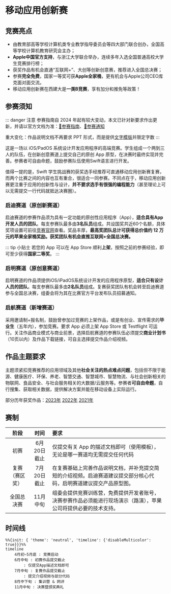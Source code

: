 # 移动应用创新赛

## 竞赛亮点

- 由教育部高等学校计算机类专业教学指导委员会等四大部门联合创办，全国高等学校计算机教育研究会主办；
- **Apple中国官方支持**，与浙江大学联合举办，连续多年入选全国普通高校大学生竞赛排行榜；
- 获奖作品有机会直通“互联网+”、大创等创新创意赛，推荐进入全国总决赛；
- 参赛**完全免费**，国家一等奖可获**Apple全家桶**，更有机会与Apple公司CEO库克面对面交流。
- 移动应用创新赛在西建大是**一类B竞赛**，享有加分和推免等政策！

## 参赛须知

::: danger 注意
参赛指南自 2024 年起有较大变动，本文已针对新要求作出更新，并请以官方文档为准：[🔗参赛指南](http://www.appcontest.net/details/entryGuide)、[🔗参赛通知](https://mp.weixin.qq.com/s/lxU5EA_OYr_zvht_UTTvmQ)

重大变化：作品说明文档不再要求 PPT 形式，而是提供[文字模版](https://oss.moocollege.com/24402/edit/eqCMRHZr_1717036700538.docx)并限定字数
:::

这是一场以 iOS/PadOS 系统设计开发应用程序的高端竞赛。学生组成一个两到三人的队伍，在创新创意赛道上提交自己的原创 App 原型，在决赛时最终实现并完善。参赛者可自由命题，鼓励参赛队伍使用Swift语言进行开发。

值得一提的是，Swift 学生挑战赛的获奖选手经推荐可直通移动应用创新赛复赛，而两个比赛之间的内容也互有重合，很适合一同参赛。不同点在于，移动应用创新赛更注重于应用的创新性与设计，**并不要求选手有很强的编程能力**（甚至理论上可以无需提交一行代码就抵达决赛圈）。

### 启迪赛道（原创新赛道）
启迪赛道的参赛作品须为具有一定功能的原创性应用程序（App），**适合具有App开发人员的团队**。每支参赛队最多由**3名队员**组成。共设国奖共近60个名额，具体奖项设置可前往[竞赛官网](http://www.appcontest.net/details/entryGuide)查看。奖品丰厚，**最高奖团队总计可获得总价值约 12 万元的苹果全家桶奖励。获奖团队有机会直推互联网+全国总决赛。**

::: tip 小贴士
若您的 App 可以在 App Store 顺利**上架**，按照之前的参赛经验，即可至少获得**国家二等奖**。
:::

### 启明赛道（原创意赛道）

启明赛道的作品须提供iOS/iPadOS系统设计开发的应用程序原型，**适合只有设计人员的团队**。每支参赛队最多由**2名队员**组成。复赛获奖团队有机会转至启迪赛道参与全国总决赛，组委会将为其在比赛官方平台发布队员招募通知。

### 启航赛道（新增赛道）

采用邀请制+报名制，鼓励曾参加过竞赛的上架作品，或是有创业、宣传需求的**毕业生**（五年内），参加竞赛。要求 App 必须上架 App Store 或 Testflight 可运行。关注作品商业模式与商业前景，选择启航赛道的参赛队伍必须提交**商业计划书**（10页以内）及作品下载链接，可自主选择提交作品介绍视频。

## 作品主题要求

主题须紧扣竞赛推荐的应用领域及其他**社会关注的热点难点问题**，包括但不限于能源、健康医疗、环保、养老、智慧交通、智慧城市、智慧物流、与社会创新相关的物联网、食品安全、与社会服务相关的大数据/云服务等。参赛者**可自由命题**，自行搜集、获取相关数据，提供解决方案并能在移动设备上实际运行。

部分历年获奖作品：[2023年](https://sspai.com/post/82738) [2022年](https://sspai.com/post/75611) [2021年](https://sspai.com/post/70453)

## 赛制

|   阶段    |   时间    | 要求                                                          |
|:-------:|:-------:|:------------------------------------------------------------|
|   初赛    | 6月20日截止 | 仅提交有关 App 的描述文档即可（使用模板），无论是哪一赛道均无需提交任何代码                    |
| 复赛（赛区奖） | 7月20日截止 | 在复赛基础上完善作品说明文档，并补充提交简短的介绍视频。启迪赛道建议提交部分核心代码，启明赛道建议提交产品原型图。   |
|  全国总决赛  |  11月中旬  | 组委会提供竞赛训练营，免费提供开发者账号，决赛参赛作品必须能进行现场演示（路演），苹果公司将提供必要的技术支持。    |

## 时间线

```mermaid
%%{init: { 'theme': 'neutral', 'timeline': {'disableMulticolor': true}}}%%
timeline
    4月初~5月底 : 竞赛启动
    6月中旬 : 初赛作品提交截止
        : 仅提交App描述文档即可
    7月中旬 : 复赛作品提交截止
        : 提交介绍视频与部分代码
    8月中下旬 : 集训营 & 网评
    11月中旬 : 决赛暨颁奖典礼
```